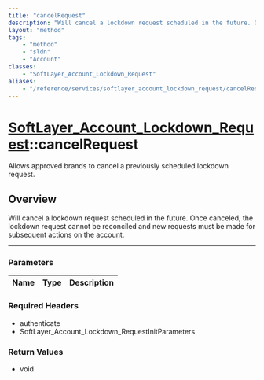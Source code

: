 ```yaml
---
title: "cancelRequest"
description: "Will cancel a lockdown request scheduled in the future. Once canceled, the lockdown request cannot be reconciled and new... "
layout: "method"
tags:
    - "method"
    - "sldn"
    - "Account"
classes:
    - "SoftLayer_Account_Lockdown_Request"
aliases:
    - "/reference/services/softlayer_account_lockdown_request/cancelRequest"
---
```

# [SoftLayer_Account_Lockdown_Request](/reference/services/SoftLayer_Account_Lockdown_Request)::cancelRequest

Allows approved brands to cancel a previously scheduled lockdown request.


## Overview 
Will cancel a lockdown request scheduled in the future. Once canceled, the lockdown request cannot be reconciled and new requests must be made for subsequent actions on the account. 

-----

### Parameters 
|Name | Type | Description |
| --- | --- | --- |


### Required Headers
* authenticate
* SoftLayer_Account_Lockdown_RequestInitParameters


### Return Values
* void




